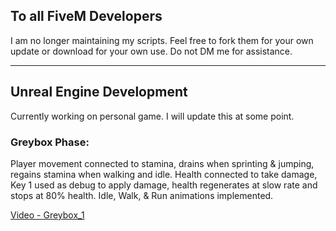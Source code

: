 ## To all FiveM Developers
I am no longer maintaining my scripts. Feel free to fork them for your own update or download for your own use.
Do not DM me for assistance.

---

## Unreal Engine Development
Currently working on personal game. I will update this at some point.

### Greybox Phase: 
Player movement connected to stamina, drains when sprinting & jumping, regains stamina when walking and idle.
Health connected to take damage, Key 1 used as debug to apply damage, health regenerates at slow rate and stops at 80% health.
Idle, Walk, & Run animations implemented.

[Video - Greybox_1](https://github.com/user-attachments/assets/f7aaac8d-d4b9-4e83-b56b-1af46ec31c2c.mp4)
